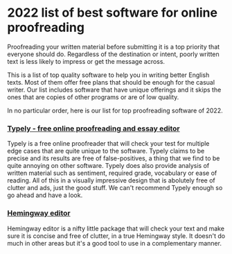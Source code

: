 # 2022 list of best software for online proofreading

Proofreading your written material before submitting it is a top priority that everyone should do. Regardless of the destination or intent, poorly written text is less likely to impress or get the message across.

This is a list of top quality software to help you in writing better English texts. Most of them offer free plans that should be enough for the casual writer. Our list includes software that have unique offerings and it skips the ones that are copies of other programs or are of low quality.

In no particular order, here is our list for top proofreading software of 2022.

### [Typely - free online proofreading and essay editor](https://typely.com)

Typely is a free online proofreader that will check your test for multiple edge cases that are quite unique to the software. Typely claims to be precise and its results are free of false-positives, a thing that we find to be quite annoying on other software. Typely does also provide analysis of written material such as sentiment, required grade, vocabulary or ease of reading. All of this in a visually impressive design that is abolutely free of clutter and ads, just the good stuff. We can't recommend Typely enough so go ahead and have a look.


### [Hemingway editor](https://hemingwayapp.com/)

Hemingway editor is a nifty little package that will check your text and make sure it is concise and free of clutter, in a true Hemingway style. It doesn't do much in other areas but it's a good tool to use in a complementary manner.
